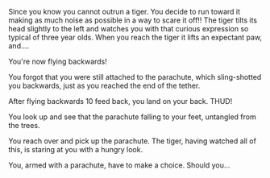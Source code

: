 Since you know you cannot outrun a tiger. You decide to run toward it
making as much noise as possible in a way to scare it off!!
The tiger tilts its head slightly to the left and watches you with that
curious expression so typical of three year olds. When you reach the tiger it lifts an expectant paw, and....

You're now flying backwards!

You forgot that you were still attached to the parachute, which sling-shotted you backwards, just as you reached the end of the tether.

After flying backwards 10 feed back, you land on your back. THUD!

You look up and see that the parachute falling to your feet, untangled from the trees.

You reach over and pick up the parachute. The tiger, having watched all of this, is staring at you with a hungry look.

You, armed with a parachute, have to make a choice. Should you...
